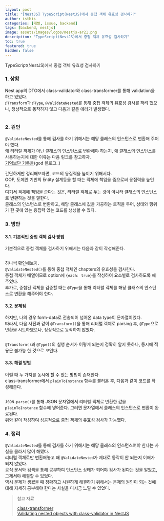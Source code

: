 ```yaml
---
layout: post
title: "[NestJS] TypeScript(NestJS)에서 중첩 객체 유효성 검사하기"
author: isthis
categories: [개발, issue, backend]
tags: [backend, nestjs]
image: assets/images/logos/nestjs-ar21.png
description: "TypeScript(NestJS)에서 중첩 객체 유효성 검사하기"
toc: true
featured: true
hidden: false
---
```


TypeScript(NestJS)에서 중첩 객체 유효성 검사하기

### 1. 상황

Nest app의 DTO에서 class-validator와 class-transformer를 통해 validation을 하고 있었다.\
`@Transform`과 `@Type`, `@ValidateNested`를 통해 중첩 객체의 유효성 검사를 하려 했으나, 정상적으로 동작하지 않고 다음과 같은 에러가 발생했다.

<figure><img src="../../assets/images/validate-nested-error-1.png" alt=""><figcaption></figcaption></figure>

### 2. 원인

`@ValidateNested`를 통해 검사를 하기 위해서는 해당 클래스의 인스턴스로 변환해 주어야 했다.\
왜 리터럴 객체가 아닌 클래스의 인스턴스로 변환해야 하는지, 왜 클래스의 인스턴스를 사용하는지에 대한 이유는 다음 링크를 참고하자.\
[기억보단 기록을][1](god 블로그..)

간단하게만 정리해보자면, 코드의 응집력을 높이기 위해서다.\
OOP, 도메인 기반의 Entity 설계등을 할 때는 객체에 책임을 줌으로써 응집력을 높인다.\
여기서 객체에 책임을 준다는 것은, 리터럴 객체로 두는 것이 아니라 클래스의 인스턴스로 변환하는 것을 말한다.\
클래스의 인스턴스로 변환하고, 해당 클래스에 값을 가공하는 로직을 두어, 상태와 행위가 한 곳에 있는 응집력 있는 코드를 생성할 수 있다.

### 3. 방안

#### 3.1. 기본적인 중첩 객체 검사 방법

기본적으로 중첩 객체를 검사하기 위해서는 다음과 같이 작성해준다.

<figure><img src="../../assets/images/validate-nested-3.png" alt=""><figcaption></figcaption></figure>

하나씩 확인해보자.\
`@ValidateNested()`를 통해 중첩 객체인 chapters의 유효성을 검사한다.\
중첩 객체가 배열이므로 option에 `{each: true}`를 작성하여 요소별로 검사하도록 해주었다.\
추가로, 중첩된 객체를 검증할 때는 `@Type`을 통해 리터럴 객체를 해당 클래스의 인스턴스로 변환을 해주어야 한다.

#### 3.2. 문제점

하지만, 나의 경우 form-data로 전송되어 넘어온 data type이 문자열이었다.\
따라서, 다음 사진과 같이 `@Transform()`을 통해 리터럴 객체로 parsing 후, `@Type`으로 변환을 시도하였으나, 정상적으로 동작하지 않았다.

<figure><img src="../../assets/images/validate-nested-4.png" alt=""><figcaption></figcaption></figure>

`@Transform()`과 `@Type()`의 실행 순서가 어떻게 되는지 정확히 알지 못하나, 동시에 적용은 불가능 한 것으로 보인다.

#### 3.3. 해결 방법

이럴 때 두 가지를 동시에 할 수 있는 방법이 존재한다.\
class-transformer에서 `plainToInstance` 함수를 불러온 후, 다음과 같이 코드를 작성해준다.

<figure><img src="../../assets/images/validate-nested-2.png" alt=""><figcaption></figcaption></figure>

`JSON.parse()`를 통해 JSON 문자열에서 리터럴 객체로 변환한 값을 `plainToInstance` 함수에 넣어준다. 그러면 문자열에서 클래스의 인스턴스로 변환이 완료된다.\
위와 같이 작성하여 성공적으로 중첩 객체의 유효성 검사가 가능했다.

### 4. 정리

`@ValidateNested`를 통해 검사를 하기 위해서는 해당 클래스의 인스턴스여야 한다는 사실을 몰라서 많이 해맸다.\
리터럴 객체로만 변환해놓고 왜 `@ValidateNested`가 제대로 동작이 안 되는지 이해가 되지 않았다.\
공식 문서와 검색을 통해 공부하여 인스턴스 상태가 되어야 검사가 된다는 것을 알았고, 그제서야 해결할 수 있었다.\
역시 문제가 생겼을 때 정확하고 시원하게 해결하기 위해서는 문제의 원인이 되는 것에 대해 자세히 공부해야 한다는 사실을 다시금 느낄 수 있었다.

> 참고 자료
>
> [class-transformer](https://github.com/typestack/class-transformer)\
> [Validating nested objects with class-validator in NestJS](https://dev.to/avantar/validating-nested-objects-with-class-validator-in-nestjs-1gn8)

[1]: https://jojoldu.tistory.com/617
